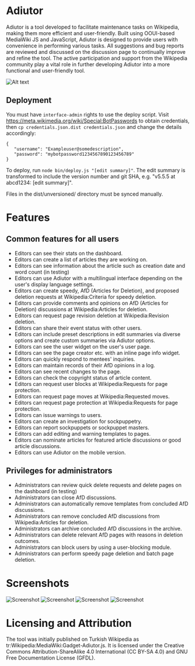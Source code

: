 # Adiutor

Adiutor is a tool developed to facilitate maintenance tasks on Wikipedia, making them more efficient and user-friendly. Built using OOUI-based MediaWiki JS and JavaScript, Adiutor is designed to provide users with convenience in performing various tasks. All suggestions and bug reports are reviewed and discussed on the discussion page to continually improve and refine the tool. The active participation and support from the Wikipedia community play a vital role in further developing Adiutor into a more functional and user-friendly tool.

![Alt text](https://upload.wikimedia.org/wikipedia/commons/3/36/Adiutor_promote_image.png)

## Deployment

You must have `interface-admin` rights to use the deploy script.
Visit https://meta.wikimedia.org/wiki/Special:BotPasswords to obtain credentials,
then `cp credentials.json.dist credentials.json` and change the details accordingly:

```
{
   "username": "Exampleuser@somedescription",
   "password": "mybotpassword1234567890123456789"
}
```

To deploy, run `node bin/deploy.js "[edit summary]"`.
The edit summary is transformed to include the version number and git SHA, e.g. "v5.5.5 at abcd1234: [edit summary]".

Files in the dist/unversioned/ directory must be synced manually.

# Features
## Common features for all users
* Editors can see their stats on the dashboard.
* Editors can create a list of articles they are working on.
* Editors can see information about the article such as creation date and word count (in testing)
* Editors can use Adiutor with a multilingual interface depending on the user's display language settings.
* Editors can create speedy, AfD (Articles for Deletion), and proposed deletion requests at Wikipedia:Criteria for speedy deletion.
* Editors can provide comments and opinions on AfD (Articles for Deletion) discussions at Wikipedia:Articles for deletion.
* Editors can request page revision deletion at Wikipedia:Revision deletion.
* Editors can share their event status with other users.
* Editors can include preset descriptions in edit summaries via diverse options and create custom summaries via Adiutor options.
* Editors can see the user widget on the user's user page.
* Editors can see the page creator etc. with an inline page info widget.
* Editors can quickly respond to mentees' inquiries.
* Editors can maintain records of their AfD opinions in a log.
* Editors can see recent changes to the page.
* Editors can check the copyright status of article content.
* Editors can request user blocks at Wikipedia:Requests for page protection.
* Editors can request page moves at Wikipedia:Requested moves.
* Editors can request page protection at Wikipedia:Requests for page protection.
* Editors can issue warnings to users.
* Editors can create an investigation for sockpuppetry.
* Editors can report sockpuppets or sockpuppet masters.
* Editors can add editing and warning templates to pages.
* Editors can nominate articles for featured article discussions or good article discussions.
* Editors can use Adiutor on the mobile version.
## Privileges for administrators
* Administrators can review quick delete requests and delete pages on the dashboard (in testing)
* Administrators can close AfD discussions.
* Administrators can automatically remove templates from concluded AfD discussions.
* Administrators can remove concluded AfD discussions from Wikipedia:Articles for deletion.
* Administrators can archive concluded AfD discussions in the archive.
* Administrators can delete relevant AfD pages with reasons in deletion outcomes.
* Administrators can block users by using a user-blocking module.
* Administrators can perform speedy page deletion and batch page deletion.

# Screenshots

![Screenshot](https://upload.wikimedia.org/wikipedia/commons/0/01/Aduitor_menu_01.png)
![Screenshot](https://upload.wikimedia.org/wikipedia/commons/3/3d/Aduitor_menu_02.png)
![Screenshot](https://upload.wikimedia.org/wikipedia/commons/3/3a/Aduitor_menu_03.png)
![Screenshot](https://upload.wikimedia.org/wikipedia/commons/6/67/Aduitor_menu_04.png)



# Licensing and Attribution

The tool was initially published on Turkish Wikipedia as tr:Wikipedia:MediaWiki:Gadget-Adiutor.js. It is licensed under the Creative Commons Attribution-ShareAlike 4.0 International (CC BY-SA 4.0) and GNU Free Documentation License (GFDL).
